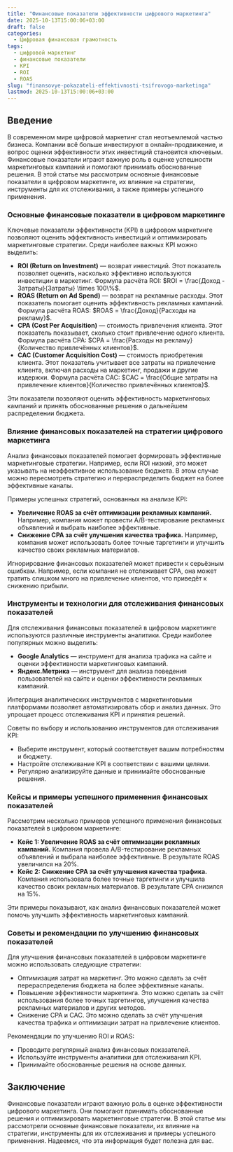 ```yaml
---
title: "Финансовые показатели эффективности цифрового маркетинга"
date: 2025-10-13T15:00:06+03:00
draft: false
categories:
  - Цифровая финансовая грамотность
tags:
  - цифровой маркетинг
  - финансовые показатели
  - KPI
  - ROI
  - ROAS
slug: "finansovye-pokazateli-effektivnosti-tsifrovogo-marketinga"
lastmod: 2025-10-13T15:00:06+03:00
---
```


## Введение

В современном мире цифровой маркетинг стал неотъемлемой частью бизнеса. Компании всё больше инвестируют в онлайн-продвижение, и вопрос оценки эффективности этих инвестиций становится ключевым. Финансовые показатели играют важную роль в оценке успешности маркетинговых кампаний и помогают принимать обоснованные решения. В этой статье мы рассмотрим основные финансовые показатели в цифровом маркетинге, их влияние на стратегии, инструменты для их отслеживания, а также примеры успешного применения.

### Основные финансовые показатели в цифровом маркетинге

Ключевые показатели эффективности (KPI) в цифровом маркетинге позволяют оценить эффективность инвестиций и оптимизировать маркетинговые стратегии. Среди наиболее важных KPI можно выделить:

- **ROI (Return on Investment)** — возврат инвестиций. Этот показатель позволяет оценить, насколько эффективно используются инвестиции в маркетинг. Формула расчёта ROI: $ROI = \frac{Доход - Затраты}{Затраты} \times 100\%$.
- **ROAS (Return on Ad Spend)** — возврат на рекламные расходы. Этот показатель помогает оценить эффективность рекламных кампаний. Формула расчёта ROAS: $ROAS = \frac{Доход}{Расходы на рекламу}$.
- **CPA (Cost Per Acquisition)** — стоимость привлечения клиента. Этот показатель показывает, сколько стоит привлечение одного клиента. Формула расчёта CPA: $CPA = \frac{Расходы на рекламу}{Количество привлечённых клиентов}$.
- **CAC (Customer Acquisition Cost)** — стоимость приобретения клиента. Этот показатель учитывает все затраты на привлечение клиента, включая расходы на маркетинг, продажи и другие издержки. Формула расчёта CAC: $CAC = \frac{Общие затраты на привлечение клиентов}{Количество привлечённых клиентов}$.

Эти показатели позволяют оценить эффективность маркетинговых кампаний и принять обоснованные решения о дальнейшем распределении бюджета.

### Влияние финансовых показателей на стратегии цифрового маркетинга

Анализ финансовых показателей помогает формировать эффективные маркетинговые стратегии. Например, если ROI низкий, это может указывать на неэффективное использование бюджета. В этом случае можно пересмотреть стратегию и перераспределить бюджет на более эффективные каналы.

Примеры успешных стратегий, основанных на анализе KPI:

- **Увеличение ROAS за счёт оптимизации рекламных кампаний.** Например, компания может провести A/B-тестирование рекламных объявлений и выбрать наиболее эффективные.
- **Снижение CPA за счёт улучшения качества трафика.** Например, компания может использовать более точные таргетинги и улучшить качество своих рекламных материалов.

Игнорирование финансовых показателей может привести к серьёзным ошибкам. Например, если компания не отслеживает CPA, она может тратить слишком много на привлечение клиентов, что приведёт к снижению прибыли.

### Инструменты и технологии для отслеживания финансовых показателей

Для отслеживания финансовых показателей в цифровом маркетинге используются различные инструменты аналитики. Среди наиболее популярных можно выделить:

- **Google Analytics** — инструмент для анализа трафика на сайте и оценки эффективности маркетинговых кампаний.
- **Яндекс.Метрика** — инструмент для анализа поведения пользователей на сайте и оценки эффективности рекламных кампаний.

Интеграция аналитических инструментов с маркетинговыми платформами позволяет автоматизировать сбор и анализ данных. Это упрощает процесс отслеживания KPI и принятия решений.

Советы по выбору и использованию инструментов для отслеживания KPI:

- Выберите инструмент, который соответствует вашим потребностям и бюджету.
- Настройте отслеживание KPI в соответствии с вашими целями.
- Регулярно анализируйте данные и принимайте обоснованные решения.

### Кейсы и примеры успешного применения финансовых показателей

Рассмотрим несколько примеров успешного применения финансовых показателей в цифровом маркетинге:

- **Кейс 1: Увеличение ROAS за счёт оптимизации рекламных кампаний.** Компания провела A/B-тестирование рекламных объявлений и выбрала наиболее эффективные. В результате ROAS увеличился на 20%.
- **Кейс 2: Снижение CPA за счёт улучшения качества трафика.** Компания использовала более точные таргетинги и улучшила качество своих рекламных материалов. В результате CPA снизился на 15%.

Эти примеры показывают, как анализ финансовых показателей может помочь улучшить эффективность маркетинговых кампаний.

### Советы и рекомендации по улучшению финансовых показателей

Для улучшения финансовых показателей в цифровом маркетинге можно использовать следующие стратегии:

- Оптимизация затрат на маркетинг. Это можно сделать за счёт перераспределения бюджета на более эффективные каналы.
- Повышение эффективности маркетинга. Это можно сделать за счёт использования более точных таргетингов, улучшения качества рекламных материалов и других методов.
- Снижение CPA и CAC. Это можно сделать за счёт улучшения качества трафика и оптимизации затрат на привлечение клиентов.

Рекомендации по улучшению ROI и ROAS:

- Проводите регулярный анализ финансовых показателей.
- Используйте инструменты аналитики для отслеживания KPI.
- Принимайте обоснованные решения на основе данных.

## Заключение

Финансовые показатели играют важную роль в оценке эффективности цифрового маркетинга. Они помогают принимать обоснованные решения и оптимизировать маркетинговые стратегии. В этой статье мы рассмотрели основные финансовые показатели, их влияние на стратегии, инструменты для их отслеживания и примеры успешного применения. Надеемся, что эта информация будет полезна для вас.
